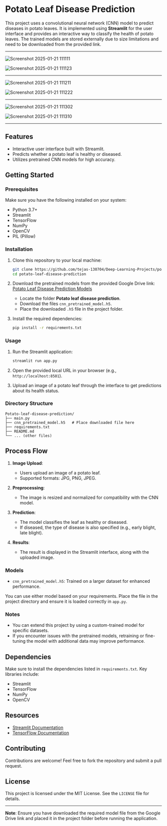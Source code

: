 
# Potato Leaf Disease Prediction

This project uses a convolutional neural network (CNN) model to predict diseases in potato leaves. It is implemented using **Streamlit** for the user interface and provides an interactive way to classify the health of potato leaves. The trained models are stored externally due to size limitations and need to be downloaded from the provided link.

---

![Screenshot 2025-01-21 111111](https://github.com/user-attachments/assets/d3c0816e-4361-4b37-ad02-64bf72ed0d10)

![Screenshot 2025-01-21 111123](https://github.com/user-attachments/assets/6e7a01f7-7740-49ee-972a-a271a7a6454d)

---

![Screenshot 2025-01-21 111211](https://github.com/user-attachments/assets/0f6a5305-6788-4db6-9d2f-ca79db747f90)


![Screenshot 2025-01-21 111222](https://github.com/user-attachments/assets/2e24379b-025d-45ad-82dc-c06dfc27d180)


---

![Screenshot 2025-01-21 111302](https://github.com/user-attachments/assets/37a333d1-cb21-488b-916e-988dc8edd3cd)


![Screenshot 2025-01-21 111310](https://github.com/user-attachments/assets/52821233-33d4-4cc3-8591-cd8bdfe94b1b)

---

## Features
- Interactive user interface built with Streamlit.
- Predicts whether a potato leaf is healthy or diseased.
- Utilizes pretrained CNN models for high accuracy.

## Getting Started

### Prerequisites
Make sure you have the following installed on your system:
- Python 3.7+
- Streamlit
- TensorFlow
- NumPy
- OpenCV
- PIL (Pillow)

### Installation
1. Clone this repository to your local machine:
   ```bash
   git clone https://github.com/tejas-130704/Deep-Learning-Projects/potato-leaf-disease-prediction.git
   cd potato-leaf-disease-prediction
   ```

2. Download the pretrained models from the provided Google Drive link:
   [Potato Leaf Disease Prediction Models](https://drive.google.com/drive/folders/1vmIo1fBBkf7hxCmg50Y2ErcSg5063fDL?usp=sharing)
   - Locate the folder **Potato leaf disease prediction**.
   - Download the files `cnn_pretrained_model.h5`.
   - Place the downloaded `.h5` file in the project folder.

3. Install the required dependencies:
   ```bash
   pip install -r requirements.txt
   ```

### Usage
1. Run the Streamlit application:
   ```bash
   streamlit run app.py
   ```

2. Open the provided local URL in your browser (e.g., `http://localhost:8501`).

3. Upload an image of a potato leaf through the interface to get predictions about its health status.

### Directory Structure
```
Potato-leaf-disease-prediction/
├── main.py
├── cnn_pretrained_model.h5   # Place downloaded file here
├── requirements.txt
├── README.md
└── ... (other files)
```

## Process Flow
1. **Image Upload**:
   - Users upload an image of a potato leaf.
   - Supported formats: JPG, PNG, JPEG.

2. **Preprocessing**:
   - The image is resized and normalized for compatibility with the CNN model.

3. **Prediction**:
   - The model classifies the leaf as healthy or diseased.
   - If diseased, the type of disease is also specified (e.g., early blight, late blight).

4. **Results**:
   - The result is displayed in the Streamlit interface, along with the uploaded image.

### Models
- `cnn_pretrained_model.h5`: Trained on a larger dataset for enhanced performance.

You can use either model based on your requirements. Place the file in the project directory and ensure it is loaded correctly in `app.py`.

### Notes
- You can extend this project by using a custom-trained model for specific datasets.
- If you encounter issues with the pretrained models, retraining or fine-tuning the model with additional data may improve performance.

## Dependencies
Make sure to install the dependencies listed in `requirements.txt`. Key libraries include:
- Streamlit
- TensorFlow
- NumPy
- OpenCV

## Resources
- [Streamlit Documentation](https://docs.streamlit.io/)
- [TensorFlow Documentation](https://www.tensorflow.org/)

## Contributing
Contributions are welcome! Feel free to fork the repository and submit a pull request.

## License
This project is licensed under the MIT License. See the `LICENSE` file for details.

---

**Note**: Ensure you have downloaded the required model file from the Google Drive link and placed it in the project folder before running the application.

